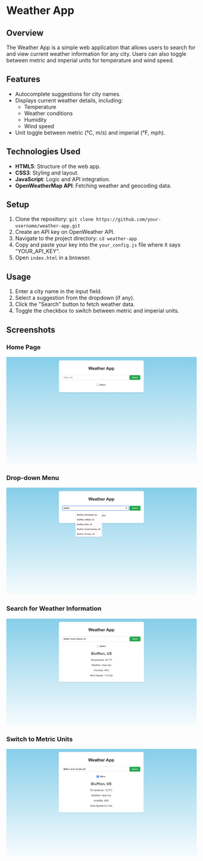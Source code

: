 # Weather App

## Overview

The Weather App is a simple web application that allows users to search for and view current weather information for any city. Users can also toggle between metric and imperial units for temperature and wind speed.

## Features

- Autocomplete suggestions for city names.
- Displays current weather details, including:
	- Temperature
	- Weather conditions
	- Humidity
	- Wind speed
- Unit toggle between metric (°C, m/s) and imperial (°F, mph).

## Technologies Used

- **HTML5**: Structure of the web app.
- **CSS3**: Styling and layout.
- **JavaScript**: Logic and API integration.
- **OpenWeatherMap API**: Fetching weather and geocoding data.

## Setup

1. Clone the repository: `git clone https://github.com/your-username/weather-app.git`
2. Create an API key on OpenWeather API.
3. Navigate to the project directory: `cd weather-app`
4. Copy and paste your key into the `your_config.js` file where it says "YOUR_API_KEY".
3. Open `index.html` in a browser.

## Usage

1. Enter a city name in the input field.
2. Select a suggestion from the dropdown (if any).
3. Click the "Search" button to fetch weather data.
4. Toggle the checkbox to switch between metric and imperial units.

## Screenshots

### Home Page
![Home Page](screenshots/home-page.png)

### Drop-down Menu
![Drop-down Menu](screenshots/dropdown-menu.png)

### Search for Weather Information
![Weather Information](screenshots/weather-info.png)

### Switch to Metric Units
![Metric Units](screenshots/metric-test.png)